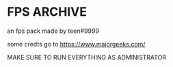 # FPS ARCHIVE

an fps pack made by teen#9999

some credts go to https://www.majorgeeks.com/

MAKE SURE TO RUN EVERYTHING AS ADMINISTRATOR
